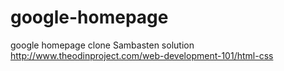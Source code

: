 # google-homepage
google homepage clone
Sambasten solution
http://www.theodinproject.com/web-development-101/html-css
